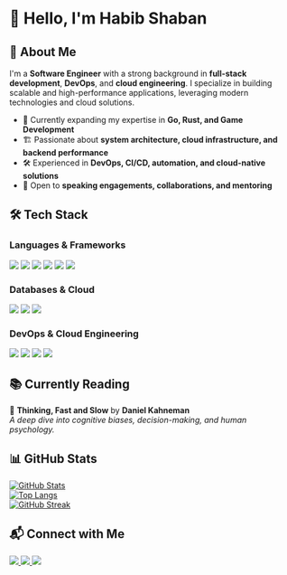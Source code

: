 # 👋 Hello, I'm Habib Shaban

## 🚀 About Me

I'm a **Software Engineer** with a strong background in **full-stack development**, **DevOps**, and **cloud engineering**. I specialize in building scalable and high-performance applications, leveraging modern technologies and cloud solutions.

- 🎯 Currently expanding my expertise in **Go, Rust, and Game Development**
- 🏗️ Passionate about **system architecture, cloud infrastructure, and backend performance**
- 🛠️ Experienced in **DevOps, CI/CD, automation, and cloud-native solutions**
- 🎤 Open to **speaking engagements, collaborations, and mentoring**

## 🛠️ Tech Stack

### **Languages & Frameworks**

<p align="left">
  <img src="https://img.shields.io/badge/JavaScript-F7DF1E?style=for-the-badge&logo=javascript&logoColor=black" />
  <img src="https://img.shields.io/badge/TypeScript-3178C6?style=for-the-badge&logo=typescript&logoColor=white" />
  <img src="https://img.shields.io/badge/Node.js-43853D?style=for-the-badge&logo=node.js&logoColor=white" />
  <img src="https://img.shields.io/badge/NestJS-E0234E?style=for-the-badge&logo=nestjs&logoColor=white" />
  <img src="https://img.shields.io/badge/React-20232a?style=for-the-badge&logo=react&logoColor=61DAFB" />
  <img src="https://img.shields.io/badge/Vue.js-4FC08D?style=for-the-badge&logo=vue.js&logoColor=white" />
</p>

### **Databases & Cloud**

<p align="left">
  <img src="https://img.shields.io/badge/MongoDB-4EA94B?style=for-the-badge&logo=mongodb&logoColor=white" />
  <img src="https://img.shields.io/badge/PostgreSQL-316192?style=for-the-badge&logo=postgresql&logoColor=white" />
  <img src="https://img.shields.io/badge/Azure-0089D6?style=for-the-badge&logo=microsoft-azure&logoColor=white" />
</p>

### **DevOps & Cloud Engineering**

<p align="left">
  <img src="https://img.shields.io/badge/Docker-2496ED?style=for-the-badge&logo=docker&logoColor=white" />
  <img src="https://img.shields.io/badge/Kubernetes-326CE5?style=for-the-badge&logo=kubernetes&logoColor=white" />
  <img src="https://img.shields.io/badge/CI/CD-4285F4?style=for-the-badge&logo=github-actions&logoColor=white" />
  <img src="https://img.shields.io/badge/Terraform-7B42BC?style=for-the-badge&logo=terraform&logoColor=white" />
</p>

## 📚 Currently Reading

📖 **Thinking, Fast and Slow** by **Daniel Kahneman**  
_A deep dive into cognitive biases, decision-making, and human psychology._

## 📊 GitHub Stats

[![GitHub Stats](https://github-readme-stats.vercel.app/api?username=habibshaban&show_icons=true&theme=default)](https://github.com/habibshaban)  
[![Top Langs](https://github-readme-stats.vercel.app/api/top-langs/?username=habibshaban&layout=compact&theme=default)](https://github.com/habibshaban)  
[![GitHub Streak](https://streak-stats.demolab.com/?user=habibshaban&theme=default)](https://git.io/streak-stats)

## 📬 Connect with Me

<p align="left">
  <a href="https://linkedin.com/in/habibshaban">
    <img src="https://img.shields.io/badge/LinkedIn-0A66C2?style=for-the-badge&logo=linkedin&logoColor=white" />
  </a>
  <a href="https://x.com/habibshaban98">
    <img src="https://img.shields.io/badge/X-000000?style=for-the-badge&logo=x&logoColor=white" />
  </a>
  <a href="mailto:habibshaban98@gmail.com">
    <img src="https://img.shields.io/badge/Email-D14836?style=for-the-badge&logo=gmail&logoColor=white" />
  </a>
</p>
